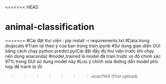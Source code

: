 <<<<<<< HEAD
# animal-classification
=======
#Cài đặt thư viện : pip install -r requirements.txt
#Data trong dogscats
#Train lại theo ý của bạn trong train.ipynb
#Sử dụng giao diện GUI bằng cách chạy python predict.py(Cài đặt đầy đủ thư viện trước khi chạy nên dùng anaconda)
#model_trained là model đã train trước vs độ chính xác 97% trong GUI sử dụng model này
#Lưu ý chỉnh sửa đường dẫn model phù hợp để tránh bị lỗi
>>>>>>> acacf1d4 (first upload)

